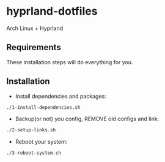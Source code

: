 # hyprland-dotfiles
Arch Linux + Hyprland

## Requirements
    
These installation steps will do everything for you.

## Installation

- Install dependencies and packages:

```sh
./1-install-dependencies.sh
```

- Backup(or not) you config, REMOVE old configs and link:

```sh
./2-setup-links.sh
```

- Reboot your system:

```sh
./3-reboot-system.sh
```
